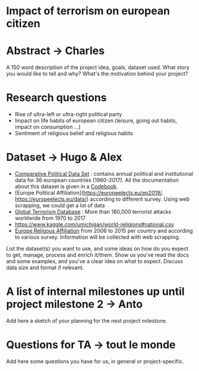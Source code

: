 # Impact of terrorism on european citizen

# Abstract -> Charles
A 150 word description of the project idea, goals, dataset used. What story you would like to tell and why? What's the motivation behind your project?

# Research questions
- Rise of ultra-left or ultra-right political party
- Impact on life habits of european citizen (leisure, going out habits, impact on consumption ...)
- Sentiment of religious belief and religious habits

# Dataset -> Hugo & Alex
- [Comparative Political Data Set](http://www.cpds-data.org/index.php/data) : contains annual political and institutional data for 36 european countries (1960-2017). All the documentation about this dataset is given in a [Codebook](http://www.cpds-data.org/images/Update2019/Codebook-Government-Composition-1960-2017.pdf). 
- [Europe Political Affiliation](https://europeelects.eu/ep2019/. https://europeelects.eu/data/) according to different survey. Using web scrapping, we could get a lot of data
- [Global Terrorism Database](https://www.kaggle.com/START-UMD/gtd) : More than 180,000 terrorist attacks worldwide from 1970 to 2017
- https://www.kaggle.com/umichigan/world-religions#national.csv
- [Europe Religous Affiliation](https://www.smre-data.ch/en/data_exploring/region_cockpit#/mode/dataset_comparison/region/FRA/period/2010/presentation/table) from 2006 to 2015 per country and according to various survey. Information will be collected with web scrapping.

List the dataset(s) you want to use, and some ideas on how do you expect to get, manage, process and enrich it/them. Show us you've read the docs and some examples, and you've a clear idea on what to expect. Discuss data size and format if relevant.

# A list of internal milestones up until project milestone 2 -> Anto
Add here a sketch of your planning for the next project milestone.

# Questions for TA -> tout le monde
Add here some questions you have for us, in general or project-specific.
